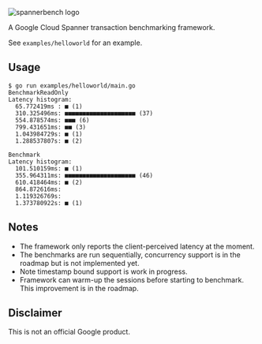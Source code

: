 ![spannerbench logo](https://i.imgur.com/x6Z8yEd.png)

A Google Cloud Spanner transaction benchmarking framework.

See `examples/helloworld` for an example.

## Usage

```
$ go run examples/helloworld/main.go
BenchmarkReadOnly
Latency histogram:
  65.772419ms : ■ (1)
  310.325496ms: ■■■■■■■■■■■■■■■■■■■■ (37)
  554.878574ms: ■■■ (6)
  799.431651ms: ■■ (3)
  1.043984729s: ■ (1)
  1.288537807s: ■ (2)

Benchmark
Latency histogram:
  101.510159ms: ■ (1)
  355.964311ms: ■■■■■■■■■■■■■■■■■■■■ (46)
  610.418464ms: ■ (2)
  864.872616ms:
  1.119326769s:
  1.373780922s: ■ (1)
```

## Notes

* The framework only reports the client-perceived latency at the moment.
* The benchmarks are run sequentially, concurrency support is in the
  roadmap but is not implemented yet.
* Note timestamp bound support is work in progress.
* Framework can warm-up the sessions before starting to benchmark.
  This improvement is in the roadmap.

## Disclaimer

This is not an official Google product.
